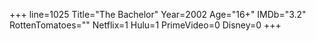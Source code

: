+++
line=1025
Title="The Bachelor"
Year=2002
Age="16+"
IMDb="3.2"
RottenTomatoes=""
Netflix=1
Hulu=1
PrimeVideo=0
Disney=0
+++

